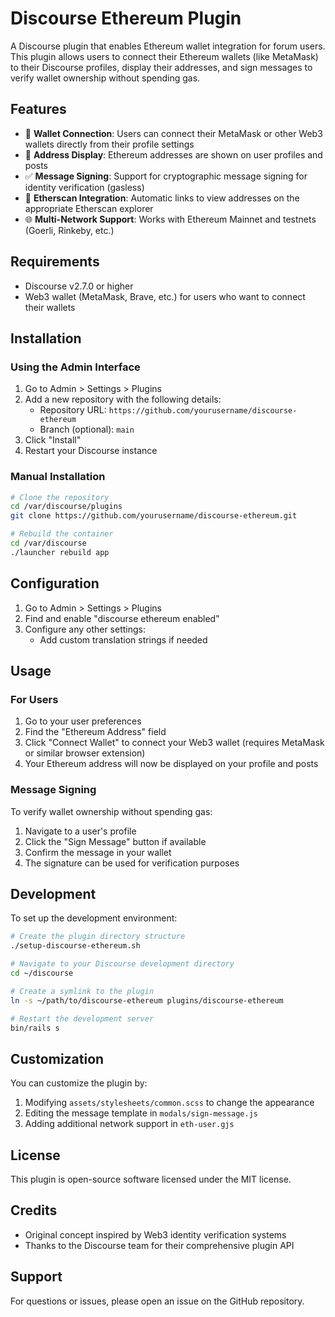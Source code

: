 # Discourse Ethereum Plugin

A Discourse plugin that enables Ethereum wallet integration for forum users. This plugin allows users to connect their Ethereum wallets (like MetaMask) to their Discourse profiles, display their addresses, and sign messages to verify wallet ownership without spending gas.

## Features

- 🔌 **Wallet Connection**: Users can connect their MetaMask or other Web3 wallets directly from their profile settings
- 🔑 **Address Display**: Ethereum addresses are shown on user profiles and posts
- ✅ **Message Signing**: Support for cryptographic message signing for identity verification (gasless)
- 🔗 **Etherscan Integration**: Automatic links to view addresses on the appropriate Etherscan explorer
- 🌐 **Multi-Network Support**: Works with Ethereum Mainnet and testnets (Goerli, Rinkeby, etc.)

## Requirements

- Discourse v2.7.0 or higher
- Web3 wallet (MetaMask, Brave, etc.) for users who want to connect their wallets

## Installation

### Using the Admin Interface

1. Go to Admin > Settings > Plugins
2. Add a new repository with the following details:
   - Repository URL: `https://github.com/yourusername/discourse-ethereum`
   - Branch (optional): `main`
3. Click "Install"
4. Restart your Discourse instance

### Manual Installation

```bash
# Clone the repository
cd /var/discourse/plugins
git clone https://github.com/yourusername/discourse-ethereum.git

# Rebuild the container
cd /var/discourse
./launcher rebuild app
```

## Configuration

1. Go to Admin > Settings > Plugins
2. Find and enable "discourse ethereum enabled"
3. Configure any other settings:
   - Add custom translation strings if needed

## Usage

### For Users

1. Go to your user preferences
2. Find the "Ethereum Address" field
3. Click "Connect Wallet" to connect your Web3 wallet (requires MetaMask or similar browser extension)
4. Your Ethereum address will now be displayed on your profile and posts

### Message Signing

To verify wallet ownership without spending gas:

1. Navigate to a user's profile
2. Click the "Sign Message" button if available
3. Confirm the message in your wallet
4. The signature can be used for verification purposes

## Development

To set up the development environment:

```bash
# Create the plugin directory structure
./setup-discourse-ethereum.sh

# Navigate to your Discourse development directory
cd ~/discourse

# Create a symlink to the plugin
ln -s ~/path/to/discourse-ethereum plugins/discourse-ethereum

# Restart the development server
bin/rails s
```

## Customization

You can customize the plugin by:

1. Modifying `assets/stylesheets/common.scss` to change the appearance
2. Editing the message template in `modals/sign-message.js`
3. Adding additional network support in `eth-user.gjs`

## License

This plugin is open-source software licensed under the MIT license.

## Credits

- Original concept inspired by Web3 identity verification systems
- Thanks to the Discourse team for their comprehensive plugin API

## Support

For questions or issues, please open an issue on the GitHub repository.
